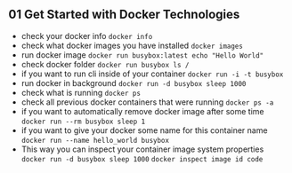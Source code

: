 ## 01 Get Started with Docker Technologies

- check your docker info
```docker info```
- check what docker images you have installed
```docker images```
- run docker image
```docker run busybox:latest echo "Hello World"```
- check docker folder
```docker run busybox ls /```
- if you want to run cli inside of your container
```docker run -i -t busybox```
- run docker in background
```docker run -d busybox sleep 1000```
- check what is running
```docker ps```
- check all previous docker containers that were running
```docker ps -a```
- if you want to automatically remove docker image after some time
```docker run --rm busybox sleep 1```
- if you want to give your docker some name for this container name
```docker run --name hello_world busybox```
- This way you can inspect your container image system properties
```docker run -d busybox sleep 1000```
```docker inspect image id code```
